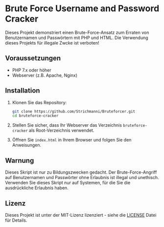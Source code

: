 # Brute Force Username and Password Cracker

Dieses Projekt demonstriert einen Brute-Force-Ansatz zum Erraten von Benutzernamen und Passwörtern mit PHP und HTML.
Die Verwendung dieses Projekts für illegale Zwcke ist verboten!

## Voraussetzungen

- PHP 7.x oder höher
- Webserver (z.B. Apache, Nginx)

## Installation

1. Klonen Sie das Repository:

    ```bash
    git clone https://github.com/Strichmanni/Bruteforcer.git
    cd bruteforce-cracker
    ```

2. Stellen Sie sicher, dass Ihr Webserver das Verzeichnis `bruteforce-cracker` als Root-Verzeichnis verwendet.

3. Öffnen Sie `index.html` in Ihrem Browser und folgen Sie den Anweisungen.

## Warnung

Dieses Skript ist nur zu Bildungszwecken gedacht. Der Brute-Force-Angriff auf Benutzernamen und Passwörter ohne Erlaubnis ist illegal und unethisch. Verwenden Sie dieses Skript nur auf Systemen, für die Sie die ausdrückliche Erlaubnis haben.

## Lizenz

Dieses Projekt ist unter der MIT-Lizenz lizenziert - siehe die [LICENSE](LICENSE) Datei für Details.
